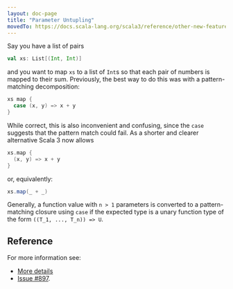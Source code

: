 ```yaml
---
layout: doc-page
title: "Parameter Untupling"
movedTo: https://docs.scala-lang.org/scala3/reference/other-new-features/parameter-untupling.html
---
```


Say you have a list of pairs

```scala
val xs: List[(Int, Int)]
```

and you want to map `xs` to a list of `Int`s so that each pair of numbers is mapped to
their sum. Previously, the best way to do this was with a pattern-matching decomposition:

```scala
xs map {
  case (x, y) => x + y
}
```

While correct, this is also inconvenient and confusing, since the `case`
suggests that the pattern match could fail. As a shorter and clearer alternative Scala 3 now allows

```scala
xs.map {
  (x, y) => x + y
}
```

or, equivalently:

```scala
xs.map(_ + _)
```

Generally, a function value with `n > 1` parameters is converted to a
pattern-matching closure using `case` if the expected type is a unary
function type of the form `((T_1, ..., T_n)) => U`.

## Reference

For more information see:

* [More details](./parameter-untupling-spec.md)
* [Issue #897](https://github.com/lampepfl/dotty/issues/897).
